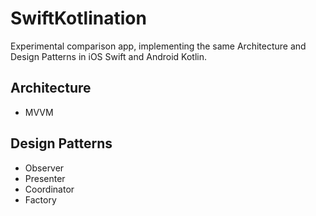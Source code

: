 # SwiftKotlination
Experimental comparison app, implementing the same Architecture and Design Patterns in iOS Swift and Android Kotlin.

## Architecture
- MVVM

## Design Patterns
- Observer
- Presenter
- Coordinator
- Factory
